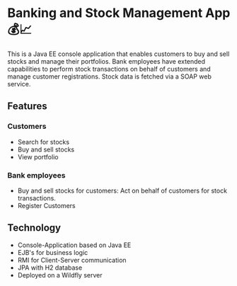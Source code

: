 # Banking and Stock Management App 💰📈

This is a Java EE console application that enables customers to buy and sell stocks and manage their portfolios. Bank employees have extended capabilities to perform stock transactions on behalf of customers and manage customer registrations. Stock data is fetched via a SOAP web service.

## Features
### Customers
* Search for stocks
* Buy and sell stocks
* View portfolio

### Bank employees
* Buy and sell stocks for customers: Act on behalf of customers for stock transactions.
* Register Customers

## Technology
* Console-Application based on Java EE
* EJB's for business logic
* RMI for Client-Server communication
* JPA with H2 database
* Deployed on a Wildfly server
